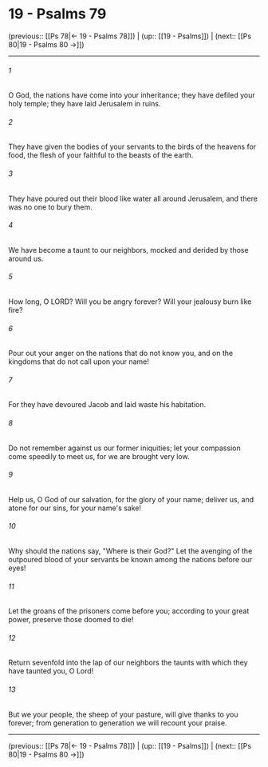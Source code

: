 # 19 - Psalms 79

(previous:: [[Ps 78|← 19 - Psalms 78]]) | (up:: [[19 - Psalms]]) | (next:: [[Ps 80|19 - Psalms 80 →]])

***


###### 1 
O God, the nations have come into your inheritance; they have defiled your holy temple; they have laid Jerusalem in ruins. 

###### 2 
They have given the bodies of your servants to the birds of the heavens for food, the flesh of your faithful to the beasts of the earth. 

###### 3 
They have poured out their blood like water all around Jerusalem, and there was no one to bury them. 

###### 4 
We have become a taunt to our neighbors, mocked and derided by those around us. 

###### 5 
How long, O LORD? Will you be angry forever? Will your jealousy burn like fire? 

###### 6 
Pour out your anger on the nations that do not know you, and on the kingdoms that do not call upon your name! 

###### 7 
For they have devoured Jacob and laid waste his habitation. 

###### 8 
Do not remember against us our former iniquities; let your compassion come speedily to meet us, for we are brought very low. 

###### 9 
Help us, O God of our salvation, for the glory of your name; deliver us, and atone for our sins, for your name's sake! 

###### 10 
Why should the nations say, "Where is their God?" Let the avenging of the outpoured blood of your servants be known among the nations before our eyes! 

###### 11 
Let the groans of the prisoners come before you; according to your great power, preserve those doomed to die! 

###### 12 
Return sevenfold into the lap of our neighbors the taunts with which they have taunted you, O Lord! 

###### 13 
But we your people, the sheep of your pasture, will give thanks to you forever; from generation to generation we will recount your praise.

***

(previous:: [[Ps 78|← 19 - Psalms 78]]) | (up:: [[19 - Psalms]]) | (next:: [[Ps 80|19 - Psalms 80 →]])
